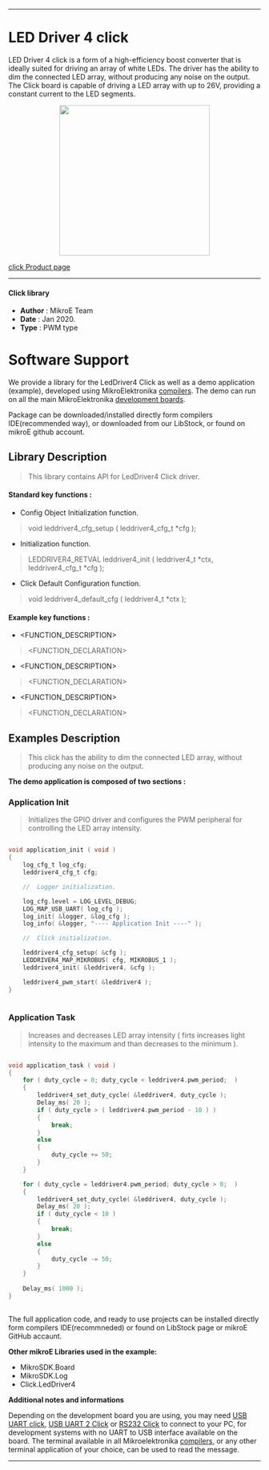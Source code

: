 
---
# LED Driver 4 click

LED Driver 4 click is a form of a high-efficiency boost converter that is ideally suited for driving an array of white LEDs. The driver has the ability to dim the connected LED array, without producing any noise on the output. The Click board is capable of driving a LED array with up to 26V, providing a constant current to the LED segments.

<p align="center">
  <img src="https://download.mikroe.com/images/click_for_ide/leddriver4_click.png" height=300px>
</p>

[click Product page](<https://www.mikroe.com/led-driver-4-click>)

---


#### Click library 

- **Author**        : MikroE Team
- **Date**          : Jan 2020.
- **Type**          : PWM type


# Software Support

We provide a library for the LedDriver4 Click 
as well as a demo application (example), developed using MikroElektronika 
[compilers](https://shop.mikroe.com/compilers). 
The demo can run on all the main MikroElektronika [development boards](https://shop.mikroe.com/development-boards).

Package can be downloaded/installed directly form compilers IDE(recommended way), or downloaded from our LibStock, or found on mikroE github account. 

## Library Description

> This library contains API for LedDriver4 Click driver.

#### Standard key functions :

- Config Object Initialization function.
> void leddriver4_cfg_setup ( leddriver4_cfg_t *cfg ); 
 
- Initialization function.
> LEDDRIVER4_RETVAL leddriver4_init ( leddriver4_t *ctx, leddriver4_cfg_t *cfg );

- Click Default Configuration function.
> void leddriver4_default_cfg ( leddriver4_t *ctx );


#### Example key functions :

- <FUNCTION_DESCRIPTION>
> <FUNCTION_DECLARATION>
 
- <FUNCTION_DESCRIPTION>
> <FUNCTION_DECLARATION>

- <FUNCTION_DESCRIPTION>
> <FUNCTION_DECLARATION>

## Examples Description

> This click has the ability to dim the connected LED array, without producing any noise on the output.

**The demo application is composed of two sections :**

### Application Init 

> Initializes the GPIO driver and configures the PWM peripheral for controlling the LED array intensity.

```c

void application_init ( void )
{
    log_cfg_t log_cfg;
    leddriver4_cfg_t cfg;

    //  Logger initialization.

    log_cfg.level = LOG_LEVEL_DEBUG;
    LOG_MAP_USB_UART( log_cfg );
    log_init( &logger, &log_cfg );
    log_info( &logger, "---- Application Init ----" );

    //  Click initialization.

    leddriver4_cfg_setup( &cfg );
    LEDDRIVER4_MAP_MIKROBUS( cfg, MIKROBUS_1 );
    leddriver4_init( &leddriver4, &cfg );

    leddriver4_pwm_start( &leddriver4 );
}
  
```

### Application Task

> Increases and decreases LED array intensity
> ( firts increases light intensity to the maximum and than decreases to the minimum ).

```c

void application_task ( void )
{
    for ( duty_cycle = 0; duty_cycle < leddriver4.pwm_period;  )
    {
        leddriver4_set_duty_cycle( &leddriver4, duty_cycle );
        Delay_ms( 20 );
        if ( duty_cycle > ( leddriver4.pwm_period - 10 ) )
        {
            break;
        }
        else
        {
            duty_cycle += 50;
        }
    }

    for ( duty_cycle = leddriver4.pwm_period; duty_cycle > 0;  )
    {
        leddriver4_set_duty_cycle( &leddriver4, duty_cycle );
        Delay_ms( 20 );
        if ( duty_cycle < 10 )
        {
            break;
        }
        else
        {
            duty_cycle -= 50;
        }
    }
    
    Delay_ms( 1000 );
}
 

```


The full application code, and ready to use projects can be  installed directly form compilers IDE(recommneded) or found on LibStock page or mikroE GitHub accaunt.

**Other mikroE Libraries used in the example:** 

- MikroSDK.Board
- MikroSDK.Log
- Click.LedDriver4

**Additional notes and informations**

Depending on the development board you are using, you may need 
[USB UART click](https://shop.mikroe.com/usb-uart-click), 
[USB UART 2 Click](https://shop.mikroe.com/usb-uart-2-click) or 
[RS232 Click](https://shop.mikroe.com/rs232-click) to connect to your PC, for 
development systems with no UART to USB interface available on the board. The 
terminal available in all Mikroelektronika 
[compilers](https://shop.mikroe.com/compilers), or any other terminal application 
of your choice, can be used to read the message.



---
